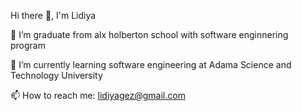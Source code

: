  Hi there 👋, I'm Lidiya
 
🌱 I’m graduate from alx holberton school with software enginnering program 

🌱 I’m currently learning software engineering at Adama Science and Technology University

📫 How to reach me: lidiyagez@gmail.com 

<!--
**Lindagez/Lindagez** is a ✨ _special_ ✨ repository because its `README.md` (this file) appears on your GitHub profile.

Here are some ideas to get you started:

- 🔭 I’m currently working on ...
- 🌱 I’m currently learning ...
- 👯 I’m looking to collaborate on ...
- 🤔 I’m looking for help with ...
- 💬 Ask me about ...
- 📫 How to reach me: ...
- 😄 Pronouns: ...
- ⚡ Fun fact: ...
-->
